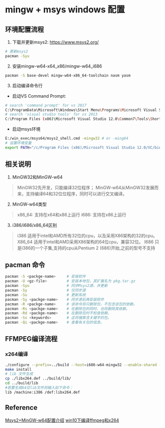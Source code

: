 # mingw + msys windows 配置
## 环境配置流程
1. 下载并更新msys2: https://www.msys2.org/
```bash
# 更新msys2
pacman -Syu
```
2. 安装mingw-w64-x64_x86/mingw-w64_i686
```bash
pacman -S base-devel mingw-w64-x86_64-toolchain nasm yasm
```
3. 启动编译命令行
* 启动VS Command Prompt:
```bash
# search 'command prompt' for vs 2017
C:\ProgramData\Microsoft\Windows\Start Menu\Programs\Microsoft Visual Studio 2012\Visual Studio Tools
# search 'visual studio tools' for vs 2013
C:\Program Files (x86)\Microsoft Visual Studio 12.0\Common7\Tools\Shortcuts
```
* 启动msys环境
```bash
E:/win_exec/msys64/msys2_shell.cmd -mingw32 # or -ming64
# 设置环境变量
export PATH="/c/Program Files (x86)/Microsoft Visual Studio 12.0/VC/bin/":E:/win_exec/msys64/mingw32/bin:$PATH
```

## 相关说明
1. MinGW32和MinGW-w64
>MinGW32先开发，只能编译32位程序； 
>MinGW-w64从MinGW32发展而来，支持编译64和32位位程序，同时可以进行交叉编译。

2. MinGW-w64类型 
>x86_64: 支持在x64和x86上运行 
>i686: 支持在x86上运行

3. i386/i686/x86_64区别
>i386 适用于intel和AMD所有32位的cpu，以及采用X86架构的32的cpu。
>X86_64 适用于intel和AMD采用X86架构的64位cpu，兼容32位。
>I686 只是i386的一个子集,支持的cpu从Pentium 2 (686)开始,之前的型号不支持

## pacman 命令
```bash
pacman -S <packge-name>     # 安装软件
pacman -U <gz-file>         # 安装本地包，其扩展名为 pkg.tar.gz
pacman -Syu                 # 同步Msys2源，并更新 
pacman -Sy                  # 仅同步源 
pacman -Su                  # 更新系统
pacman -Sy <packge-name>    # 同步源后再安装软件
pacman -R <packge-name>     # 该命令将只删除包，不包含该包的依赖。
pacman -Rs <packge-name>    # 在删除包的同时，也将删除其依赖。
pacman -Rd <packge-name>    # 在删除包时不检查依赖。
pacman -Ss <keywords>       # 这将搜索含关键字的包。
pacman -Qi <packge-name>    # 查看有关包的信息。
```

## FFMPEG编译流程
### x264编译
```bash
./configure --prefix=../build --host=i686-w64-mingw32 --enable-shared --disable-thread --disable-avs --extra-ldflags=-Wl,--output-def=libx264.def
make install
# lib 文件生成
cp ./libx264.def ../build/lib/
cd ../build/lib
#若要生成64位lib文件则输入如下命令：
lib /machine:i386 /def:libx264.def
```

## Reference
[Msys2+MinGW-w64配置介绍](https://blog.csdn.net/yehuohan/article/details/52090282)
[win10下编译ffmpeg和x264](https://www.jianshu.com/p/5f175dec9109)